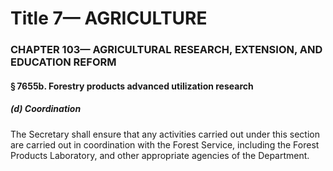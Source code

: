 
# Title 7— AGRICULTURE
### CHAPTER 103— AGRICULTURAL RESEARCH, EXTENSION, AND EDUCATION REFORM
#### § 7655b. Forestry products advanced utilization research
##### (d) Coordination

The Secretary shall ensure that any activities carried out under this section are carried out in coordination with the Forest Service, including the Forest Products Laboratory, and other appropriate agencies of the Department.
